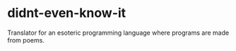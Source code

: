 didnt-even-know-it
==================

Translator for an esoteric programming language where programs are made from poems.
